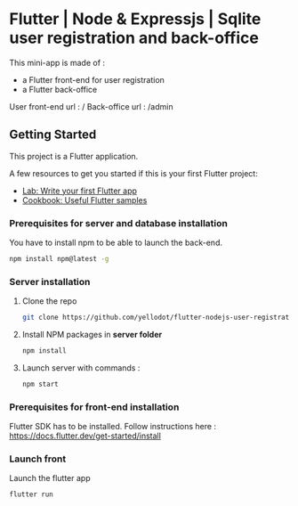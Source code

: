 # Flutter | Node & Expressjs | Sqlite user registration and back-office

This mini-app is made of :
- a Flutter front-end for user registration
- a Flutter back-office

User front-end url : /
Back-office url : /admin

## Getting Started

This project is a Flutter application.

A few resources to get you started if this is your first Flutter project:

- [Lab: Write your first Flutter app](https://docs.flutter.dev/get-started/codelab)
- [Cookbook: Useful Flutter samples](https://docs.flutter.dev/cookbook)


### Prerequisites for server and database installation

You have to install npm to be able to launch the back-end.

  ```sh
  npm install npm@latest -g
  ```

### Server installation

1. Clone the repo
   ```sh
   git clone https://github.com/yellodot/flutter-nodejs-user-registration.git
   ```
2. Install NPM packages in **server folder**
   ```sh
   npm install
   ```
3. Launch server with commands :
   ```sh
   npm start
   ```

### Prerequisites for front-end installation

Flutter SDK has to be installed.
Follow instructions here :
https://docs.flutter.dev/get-started/install

### Launch front

Launch the flutter app
   ```sh
   flutter run
   ```
